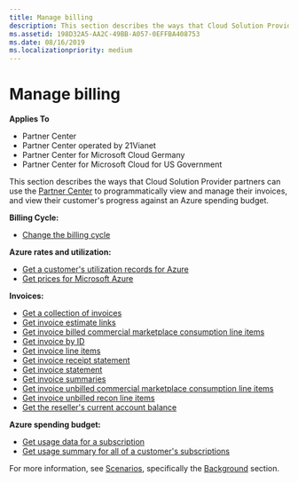 ```yaml
---
title: Manage billing
description: This section describes the ways that Cloud Solution Provider partners can use the Partner Center to programmatically view and manage their invoices, and view their customer's progress against an Azure spending budget.
ms.assetid: 198D32A5-AA2C-49BB-A057-0EFFBA408753
ms.date: 08/16/2019
ms.localizationpriority: medium
---
```


# Manage billing


**Applies To**

- Partner Center
- Partner Center operated by 21Vianet
- Partner Center for Microsoft Cloud Germany
- Partner Center for Microsoft Cloud for US Government

This section describes the ways that Cloud Solution Provider partners can use the [Partner Center](index.md) to programmatically view and manage their invoices, and view their customer's progress against an Azure spending budget.

**Billing Cycle:**
- [Change the billing cycle](change-the-billing-cycle.md)

**Azure rates and utilization:**
- [Get a customer's utilization records for Azure](get-a-customer-s-utilization-record-for-azure.md)
- [Get prices for Microsoft Azure](get-prices-for-microsoft-azure.md)

**Invoices:**
- [Get a collection of invoices](get-a-collection-of-invoices.md)
- [Get invoice estimate links](get-invoice-estimate-links.md)
- [Get invoice billed commercial marketplace consumption line items](get-invoice-billed-consumption-lineitems.md)
- [Get invoice by ID](get-invoice-by-id.md)
- [Get invoice line items](get-invoiceline-items.md)
- [Get invoice receipt statement](get-invoice-receipt-statement.md)
- [Get invoice statement](get-invoice-statement.md) 
- [Get invoice summaries](get-invoice-summaries.md)
- [Get invoice unbilled commercial marketplace consumption line items](get-invoice-unbilled-consumption-lineitems.md)
- [Get invoice unbilled recon line items](get-invoice-unbilled-recon-lineitems.md)
- [Get the reseller's current account balance](get-the-reseller-s-current-account-balance.md)

**Azure spending budget:**
- [Get usage data for a subscription](get-a-subscriptions-resource-usage-information.md)
- [Get usage summary for all of a customer's subscriptions](get-a-customer-usage-summary.md)

For more information, see [Scenarios](scenarios.md), specifically the [Background](scenarios.md#background) section.

 

 




